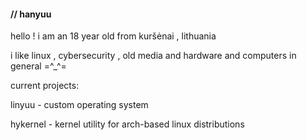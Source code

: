 #### // hanyuu




hello ! i am an 18 year old from kuršėnai , lithuania

i like linux , cybersecurity , old media and hardware and computers in general =^_^=



current projects:

linyuu - custom operating system

hykernel - kernel utility for arch-based linux distributions


